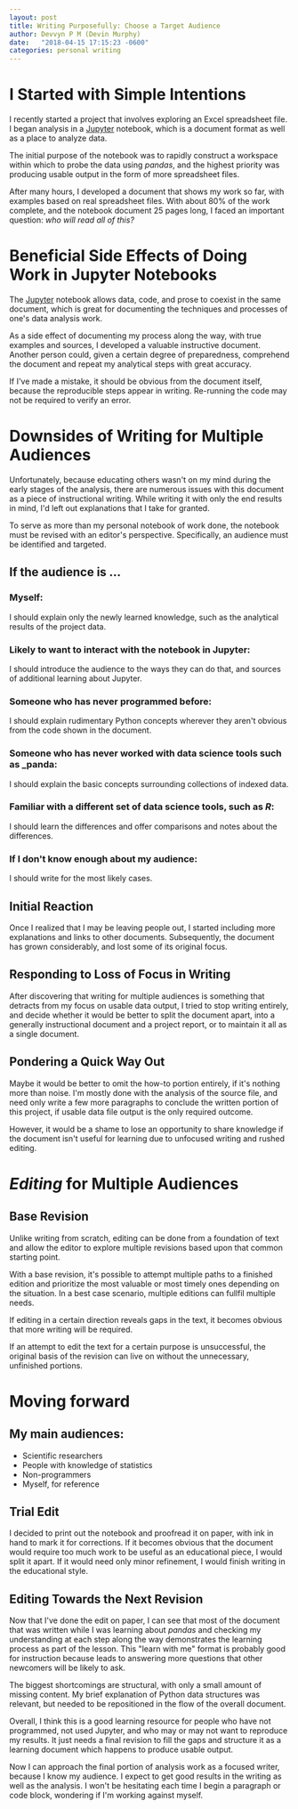 ```yaml
---
layout: post
title: Writing Purposefully: Choose a Target Audience
author: Devvyn P M (Devin Murphy)
date:   "2018-04-15 17:15:23 -0600"
categories: personal writing
---
```

# I Started with Simple Intentions

I recently started a project that involves exploring an Excel
spreadsheet file. I began analysis in a [Jupyter] notebook, which is a
document format as well as a place to analyze data.

The initial purpose of the notebook was to rapidly construct a
workspace within which to probe the data using _pandas_, and the
highest priority was producing usable output in the form of more
spreadsheet files.

After many hours, I developed a document that shows my work so far,
with examples based on real spreadsheet files. With about 80% of the
work complete, and the notebook document 25 pages long, I faced an important
question: _who will read all of this?_


# Beneficial Side Effects of Doing Work in Jupyter Notebooks

The [Jupyter] notebook allows data, code, and prose to coexist in the same
document, which is great for documenting the techniques and processes
of one's data analysis work.

As a side effect of documenting my process along the way, with
true examples and sources, I developed a valuable instructive document.
Another person could, given a certain degree of preparedness,
comprehend the document and repeat my analytical steps with great
accuracy.

If I've made a mistake, it should be obvious from the document itself,
because the reproducible steps appear in writing. Re-running the code
may not be required to verify an error.


# Downsides of Writing for Multiple Audiences

Unfortunately, because educating others wasn't on my mind during the
early stages of the analysis, there are numerous issues with this
document as a piece of instructional writing. While writing it with
only the end results in mind, I'd left out explanations that I take
for granted.

To serve as more than my personal notebook of work done, the notebook
must be revised with an editor's perspective. Specifically, an
audience must be identified and targeted.

## If the audience is ...

### Myself:

I should explain only the newly learned
knowledge, such as the analytical results of the project data.


### Likely to want to interact with the notebook in Jupyter:

I should introduce the audience to the ways they can do that, and sources of
additional learning about Jupyter.


### Someone who has never programmed before:

I should explain rudimentary Python concepts wherever they aren't
obvious from the code shown in the document.


### Someone who has never worked with data science tools such as _panda:

I should explain the basic concepts surrounding collections of indexed data.


### Familiar with a different set of data science tools, such as _R_:

I should learn the differences and offer comparisons and notes about the differences.


### If I don't know enough about my audience:

I should write for the most likely cases.

## Initial Reaction

Once I realized that I may be leaving people out, I started including more
explanations and links to other documents. Subsequently, the document has
grown considerably, and lost some of its original focus.


## Responding to Loss of Focus in Writing

After discovering that writing for multiple audiences is something that
detracts from my focus on usable data output, I tried to stop writing
entirely, and decide whether it would be better to split the document
apart, into a generally instructional document and a project report,
or to maintain it all as a single document.


## Pondering a Quick Way Out

Maybe it would be better to omit the how-to portion entirely, if it's nothing
more than noise. I'm mostly done with the analysis of the source file,
and need only write a few more paragraphs to conclude the written
portion of this project, if usable data file output is the only required
outcome.

However, it would be a shame to lose an opportunity to share knowledge
if the document isn't useful for learning due to unfocused writing and rushed
editing.


# _Editing_ for Multiple Audiences

## Base Revision

Unlike writing from scratch, editing can be done from a
foundation of text and allow the editor to explore multiple revisions based
upon that common starting point.

With a base revision, it's possible to attempt multiple paths to a finished
edition and prioritize the most valuable or most timely ones depending on the
situation. In a best case scenario, multiple editions can fullfil
multiple needs.

If editing in a certain direction reveals gaps in the text, it becomes
obvious that more writing will be required.

If an attempt to edit the text for a certain purpose is unsuccessful,
the original basis of the revision can live on without the unnecessary,
unfinished portions.


# Moving forward


## My main audiences:

* Scientific researchers
* People with knowledge of statistics
* Non-programmers
* Myself, for reference


## Trial Edit

I decided to print out the notebook and proofread it on paper, with ink
in hand to mark it for corrections. If it becomes obvious that the
document would require too much work to be useful as an educational
piece, I would split it apart. If it would need only minor refinement, I
would finish writing in the educational style.


## Editing Towards the Next Revision

Now that I've done the edit on paper, I can see that most of the
document that was written while I was learning about _pandas_ and
checking my understanding at each step along the way demonstrates the
learning process as part of the lesson. This "learn with me" format is
probably good for instruction because leads to answering more questions that
other newcomers will be likely to ask.

The biggest shortcomings are structural, with only a small amount of missing
content. My brief explanation of Python data structures was relevant, but needed
to be repositioned in the flow of the overall document.

Overall, I think this is a good learning resource for people who have
not programmed, not used Jupyter, and who may or may not want to reproduce my
results. It just needs a final revision to fill the gaps and structure it as
a learning document which happens to produce usable output.

Now I can approach the final portion of analysis work as a focused writer,
because I know my audience. I expect to get good results in the writing
as well as the analysis. I won't be hesitating each time I begin a
paragraph or code block, wondering if I'm working against myself.

[Jupyter]: https://jupyter.org/
